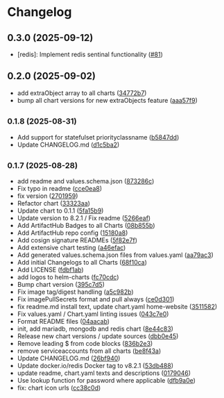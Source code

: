 # Changelog

## 0.3.0 (2025-09-12)

* [redis]: Implement redis sentinal functionality ([#81](https://github.com/CloudPirates-io/helm-charts/pull/81))

## 0.2.0 (2025-09-02)

* add extraObject array to all charts ([34772b7](https://github.com/CloudPirates-io/helm-charts/commit/34772b7))
* bump all chart versions for new extraObjects feature ([aaa57f9](https://github.com/CloudPirates-io/helm-charts/commit/aaa57f9))

## <small>0.1.8 (2025-08-31)</small>

* Add support for statefulset priorityclassname ([b5847dd](https://github.com/CloudPirates-io/helm-charts/commit/b5847dd))
* Update CHANGELOG.md ([d1c5ba2](https://github.com/CloudPirates-io/helm-charts/commit/d1c5ba2))

## <small>0.1.7 (2025-08-28)</small>

* add readme and values.schema.json ([873286c](https://github.com/CloudPirates-io/helm-charts/commit/873286c))
* Fix typo in readme ([cce0ea8](https://github.com/CloudPirates-io/helm-charts/commit/cce0ea8))
* fix version ([2701959](https://github.com/CloudPirates-io/helm-charts/commit/2701959))
* Refactor chart ([33323aa](https://github.com/CloudPirates-io/helm-charts/commit/33323aa))
* Update chart to 0.1.1 ([5fa15b9](https://github.com/CloudPirates-io/helm-charts/commit/5fa15b9))
* Update version to 8.2.1 / Fix readme ([5266eaf](https://github.com/CloudPirates-io/helm-charts/commit/5266eaf))
* Add ArtifactHub Badges to all Charts ([08b855b](https://github.com/CloudPirates-io/helm-charts/commit/08b855b))
* Add ArtifactHub repo config ([15180a8](https://github.com/CloudPirates-io/helm-charts/commit/15180a8))
* Add cosign signature READMEs ([5f82e7f](https://github.com/CloudPirates-io/helm-charts/commit/5f82e7f))
* Add extensive chart testing ([a46efac](https://github.com/CloudPirates-io/helm-charts/commit/a46efac))
* Add generated values.schema.json files from values.yaml ([aa79ac3](https://github.com/CloudPirates-io/helm-charts/commit/aa79ac3))
* Add initial Changelogs to all Charts ([68f10ca](https://github.com/CloudPirates-io/helm-charts/commit/68f10ca))
* Add LICENSE ([fdbf1ab](https://github.com/CloudPirates-io/helm-charts/commit/fdbf1ab))
* add logos to helm-charts ([fc70cdc](https://github.com/CloudPirates-io/helm-charts/commit/fc70cdc))
* Bump chart version ([395c7d5](https://github.com/CloudPirates-io/helm-charts/commit/395c7d5))
* Fix image tag/digest handling ([a5c982b](https://github.com/CloudPirates-io/helm-charts/commit/a5c982b))
* Fix imagePullSecrets format and pull always ([ce0d301](https://github.com/CloudPirates-io/helm-charts/commit/ce0d301))
* fix readme.md install text, update chart.yaml home-website ([3511582](https://github.com/CloudPirates-io/helm-charts/commit/3511582))
* Fix values.yaml / Chart.yaml linting issues ([043c7e0](https://github.com/CloudPirates-io/helm-charts/commit/043c7e0))
* Format README files ([04aacab](https://github.com/CloudPirates-io/helm-charts/commit/04aacab))
* init, add mariadb, mongodb and redis chart ([8e44c83](https://github.com/CloudPirates-io/helm-charts/commit/8e44c83))
* Release new chart versions / update sources ([dbb0e45](https://github.com/CloudPirates-io/helm-charts/commit/dbb0e45))
* Remove leading $ from code blocks ([836b2e3](https://github.com/CloudPirates-io/helm-charts/commit/836b2e3))
* remove serviceaccounts from all charts ([be8f43a](https://github.com/CloudPirates-io/helm-charts/commit/be8f43a))
* Update CHANGELOG.md ([26bf940](https://github.com/CloudPirates-io/helm-charts/commit/26bf940))
* Update docker.io/redis Docker tag to v8.2.1 ([53db488](https://github.com/CloudPirates-io/helm-charts/commit/53db488))
* update readme, chart.yaml texts and descriptions ([0179046](https://github.com/CloudPirates-io/helm-charts/commit/0179046))
* Use lookup function for password where applicable ([dfb9a0e](https://github.com/CloudPirates-io/helm-charts/commit/dfb9a0e))
* fix: chart icon urls ([cc38c0d](https://github.com/CloudPirates-io/helm-charts/commit/cc38c0d))
